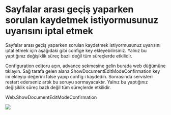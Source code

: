 # Sayfalar arası geçiş yaparken sorulan kaydetmek istiyormusunuz uyarısını iptal etmek 

Sayfalar arası geçiş yaparken sorulan kaydetmek istiyormusunuz uyarısını iptal etmek için aşağıdaki gibi confige key ekleyebilirsiniz. Yalnız bu yaptığınız değişiklik süreç bazlı değil tüm süreçlerde etkilidir.

Configuration editoru açın, advance sekmesine gelin burada web düğümüne tıklayın. Sağ tarafa gelen alana ShowDocumentEditModeConfirmation key ini ekleyip değerini false yapıp config i kaydedin.
Sonrasında servisleri restart ederseniz artık bu soruyu sormayacaktır. Yalnız bu yaptığınız değişiklik süreç bazlı değil tüm süreçlerde etkilidir.

Web.ShowDocumentEditModeConfirmation 


![](https://docsbimser.blob.core.windows.net/imagecontainer/Şekil1-48f9ffb6-ffe6-46bd-ba50-4779edbfcc44.png)

